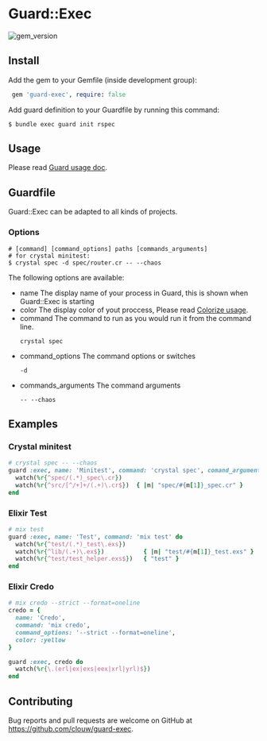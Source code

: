 # Guard::Exec
![gem_version](https://img.shields.io/badge/gem__version-0.1.0-green.svg)

## Install

Add the gem to your Gemfile (inside development group):

``` ruby
 gem 'guard-exec', require: false
```

Add guard definition to your Guardfile by running this command:

```
$ bundle exec guard init rspec
```

## Usage

Please read [Guard usage doc](https://github.com/guard/guard#readme).

## Guardfile

Guard::Exec can be adapted to all kinds of projects.

### Options

```
# [command] [command_options] paths [commands_arguments]
# for crystal minitest:
$ crystal spec -d spec/router.cr -- --chaos
```

The following options are available:

- name
  The display name of your process in Guard, this is shown when Guard::Exec is starting
- color
  The display color of yout proccess, Please read
  [Colorize usage](https://github.com/fazibear/colorize).
- command
  The command to run as you would run it from the command line.
  ```
  crystal spec
  ```
- command_options
  The command options or switches
  ```
  -d
  ```
- commands_arguments
  The command arguments
  ```
  -- --chaos
  ```

## Examples

### Crystal minitest

``` ruby
# crystal spec -- --chaos
guard :exec, name: 'Minitest', command: 'crystal spec', comand_arguments: '-- --chaos' do
  watch(%r{^spec/(.*)_spec\.cr})
  watch(%r{^src/[^/+]+/(.+)\.cr$})  { |m| "spec/#{m[1]}_spec.cr" }
end

```

### Elixir Test
``` ruby
# mix test
guard :exec, name: 'Test', command: 'mix test' do
  watch(%r{^test/(.*)_test\.exs})
  watch(%r{^lib/(.+)\.ex$})           { |m| "test/#{m[1]}_test.exs" }
  watch(%r{^test/test_helper.exs$})   { "test" }
end
```

### Elixir Credo
``` ruby
# mix credo --strict --format=oneline
credo = {
  name: 'Credo',
  command: 'mix credo',
  command_options: '--strict --format=oneline',
  color: :yellow
}

guard :exec, credo do
  watch(%r{\.(erl|ex|exs|eex|xrl|yrl)$})
end
```


## Contributing

Bug reports and pull requests are welcome on GitHub at https://github.com/clouw/guard-exec.
